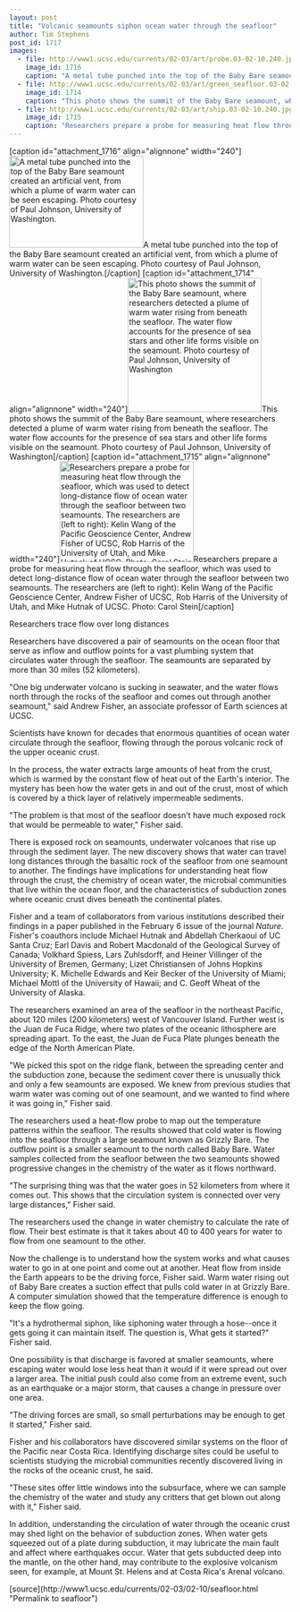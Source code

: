 ```yaml
---
layout: post
title: "Volcanic seamounts siphon ocean water through the seafloor"
author: Tim Stephens
post_id: 1717
images:
  - file: http://www1.ucsc.edu/currents/02-03/art/probe.03-02-10.240.jpg
    image_id: 1716
    caption: "A metal tube punched into the top of the Baby Bare seamount created an artificial vent, from which a plume of warm water can be seen escaping. Photo courtesy of Paul Johnson, University of Washington."
  - file: http://www1.ucsc.edu/currents/02-03/art/green_seafloor.03-02-10.240.jpg
    image_id: 1714
    caption: "This photo shows the summit of the Baby Bare seamount, where researchers detected a plume of warm water rising from beneath the seafloor. The water flow accounts for the presence of sea stars and other life forms visible on the seamount. Photo courtesy of Paul Johnson, University of Washington"
  - file: http://www1.ucsc.edu/currents/02-03/art/ship.03-02-10.240.jpg
    image_id: 1715
    caption: "Researchers prepare a probe for measuring heat flow through the seafloor, which was used to detect long-distance flow of ocean water through the seafloor between two seamounts. The researchers are (left to right): Kelin Wang of the Pacific Geoscience Center, Andrew Fisher of UCSC, Rob Harris of the University of Utah, and Mike Hutnak of UCSC. Photo: Carol Stein"
---
```


[caption id="attachment_1716" align="alignnone" width="240"]<a href="http://localhost/mysite/wp-content/uploads/2003/02/probe.03-02-10.240.jpg"><img class="size-full wp-image-1716" src="http://localhost/mysite/wp-content/uploads/2003/02/probe.03-02-10.240.jpg" alt="A metal tube punched into the top of the Baby Bare seamount created an artificial vent, from which a plume of warm water can be seen escaping. Photo courtesy of Paul Johnson, University of Washington." width="240" height="164" /></a>A metal tube punched into the top of the Baby Bare seamount created an artificial vent, from which a plume of warm water can be seen escaping. Photo courtesy of Paul Johnson, University of Washington.[/caption]
[caption id="attachment_1714" align="alignnone" width="240"]<a href="http://localhost/mysite/wp-content/uploads/2003/02/green_seafloor.03-02-10.240.jpg"><img class="size-full wp-image-1714" src="http://localhost/mysite/wp-content/uploads/2003/02/green_seafloor.03-02-10.240.jpg" alt="This photo shows the summit of the Baby Bare seamount, where researchers detected a plume of warm water rising from beneath the seafloor. The water flow accounts for the presence of sea stars and other life forms visible on the seamount. Photo courtesy of Paul Johnson, University of Washington" width="240" height="240" /></a>This photo shows the summit of the Baby Bare seamount, where researchers detected a plume of warm water rising from beneath the seafloor. The water flow accounts for the presence of sea stars and other life forms visible on the seamount. Photo courtesy of Paul Johnson, University of Washington[/caption]
[caption id="attachment_1715" align="alignnone" width="240"]<a href="http://localhost/mysite/wp-content/uploads/2003/02/ship.03-02-10.240.jpg"><img class="size-full wp-image-1715" src="http://localhost/mysite/wp-content/uploads/2003/02/ship.03-02-10.240.jpg" alt="Researchers prepare a probe for measuring heat flow through the seafloor, which was used to detect long-distance flow of ocean water through the seafloor between two seamounts. The researchers are (left to right): Kelin Wang of the Pacific Geoscience Center, Andrew Fisher of UCSC, Rob Harris of the University of Utah, and Mike Hutnak of UCSC. Photo: Carol Stein" width="240" height="180" /></a>Researchers prepare a probe for measuring heat flow through the seafloor, which was used to detect long-distance flow of ocean water through the seafloor between two seamounts. The researchers are (left to right): Kelin Wang of the Pacific Geoscience Center, Andrew Fisher of UCSC, Rob Harris of the University of Utah, and Mike Hutnak of UCSC. Photo: Carol Stein[/caption]
<p class="sectionheadblack">
  Researchers trace flow over long distances
</p>
<p>
  Researchers have discovered a pair of seamounts on the ocean floor that serve as inflow and outflow points for a vast plumbing system that circulates water through the seafloor. The seamounts are separated by more than 30 miles (52 kilometers).
</p>
<p>
  "One big underwater volcano is sucking in seawater, and the water flows north through the rocks of the seafloor and comes out through another seamount," said Andrew Fisher, an associate professor of Earth sciences at UCSC.<br>
</p>
<p>
  Scientists have known for decades that enormous quantities of ocean water circulate through the seafloor, flowing through the porous volcanic rock of the upper oceanic crust.
</p>
<p>
  In the process, the water extracts large amounts of heat from the crust, which is warmed by the constant flow of heat out of the Earth's interior. The mystery has been how the water gets in and out of the crust, most of which is covered by a thick layer of relatively impermeable sediments.<br>
</p>
<p>
  "The problem is that most of the seafloor doesn't have much exposed rock that would be permeable to water," Fisher said.<br>
</p>
<p>
  There is exposed rock on seamounts, underwater volcanoes that rise up through the sediment layer. The new discovery shows that water can travel long distances through the basaltic rock of the seafloor from one seamount to another. The findings have implications for understanding heat flow through the crust, the chemistry of ocean water, the microbial communities that live within the ocean floor, and the characteristics of subduction zones where oceanic crust dives beneath the continental plates.
</p>
<p>
  Fisher and a team of collaborators from various institutions described their findings in a paper published in the February 6 issue of the journal <i>Nature</i>. Fisher's coauthors include Michael Hutnak and Abdellah Cherkaoui of UC Santa Cruz; Earl Davis and Robert Macdonald of the Geological Survey of Canada; Volkhard Spiess, Lars Zuhlsdorff, and Heiner Villinger of the University of Bremen, Germany; Lizet Christiansen of Johns Hopkins University; K. Michelle Edwards and Keir Becker of the University of Miami; Michael Mottl of the University of Hawaii; and C. Geoff Wheat of the University of Alaska.<br>
</p>
<p>
  The researchers examined an area of the seafloor in the northeast Pacific, about 120 miles (200 kilometers) west of Vancouver Island. Further west is the Juan de Fuca Ridge, where two plates of the oceanic lithosphere are spreading apart. To the east, the Juan de Fuca Plate plunges beneath the edge of the North American Plate.<br>
</p>
<p>
  "We picked this spot on the ridge flank, between the spreading center and the subduction zone, because the sediment cover there is unusually thick and only a few seamounts are exposed. We knew from previous studies that warm water was coming out of one seamount, and we wanted to find where it was going in," Fisher said.<br>
</p>
<p>
  The researchers used a heat-flow probe to map out the temperature patterns within the seafloor. The results showed that cold water is flowing into the seafloor through a large seamount known as Grizzly Bare. The outflow point is a smaller seamount to the north called Baby Bare. Water samples collected from the seafloor between the two seamounts showed progressive changes in the chemistry of the water as it flows northward.<br>
</p>
<p>
  "The surprising thing was that the water goes in 52 kilometers from where it comes out. This shows that the circulation system is connected over very large distances," Fisher said.<br>
</p>
<p>
  The researchers used the change in water chemistry to calculate the rate of flow. Their best estimate is that it takes about 40 to 400 years for water to flow from one seamount to the other.<br>
</p>
<p>
  Now the challenge is to understand how the system works and what causes water to go in at one point and come out at another. Heat flow from inside the Earth appears to be the driving force, Fisher said. Warm water rising out of Baby Bare creates a suction effect that pulls cold water in at Grizzly Bare. A computer simulation showed that the temperature difference is enough to keep the flow going.
</p>
<p>
  "It's a hydrothermal siphon, like siphoning water through a hose--once it gets going it can maintain itself. The question is, What gets it started?" Fisher said.<br>
</p>
<p>
  One possibility is that discharge is favored at smaller seamounts, where escaping water would lose less heat than it would if it were spread out over a larger area. The initial push could also come from an extreme event, such as an earthquake or a major storm, that causes a change in pressure over one area.<br>
</p>
<p>
  "The driving forces are small, so small perturbations may be enough to get it started," Fisher said.
</p>
<p>
  Fisher and his collaborators have discovered similar systems on the floor of the Pacific near Costa Rica. Identifying discharge sites could be useful to scientists studying the microbial communities recently discovered living in the rocks of the oceanic crust, he said.<br>
</p>
<p>
  "These sites offer little windows into the subsurface, where we can sample the chemistry of the water and study any critters that get blown out along with it," Fisher said.<br>
</p>
<p>
  In addition, understanding the circulation of water through the oceanic crust may shed light on the behavior of subduction zones. When water gets squeezed out of a plate during subduction, it may lubricate the main fault and affect where earthquakes occur. Water that gets subducted deep into the mantle, on the other hand, may contribute to the explosive volcanism seen, for example, at Mount St. Helens and at Costa Rica's Arenal volcano.
</p>
[source](http://www1.ucsc.edu/currents/02-03/02-10/seafloor.html "Permalink to seafloor")
